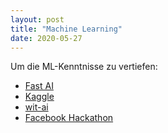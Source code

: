 ```yaml
---
layout: post
title: "Machine Learning"
date: 2020-05-27
---
```


Um die ML-Kenntnisse zu vertiefen:

- [Fast AI](https://www.fast.ai/)
- [Kaggle](https://www.kaggle.com/learn/intro-to-machine-learning)
- [wit-ai](https://wit.ai/)
- [Facebook Hackathon](https://devpost.com/facebook?utm_source=social-facebook&utm_medium=fb4d&utm_campaign=organic&utm_content=post-url&utm_offering=business-tools&utm_product=Hackathon2-RegistrationsOpen_05152020&utm_event=2020Hack2OrganicSocialRegOpen&eventSource=OrganicSocialFB4D&fbclid=IwAR08wpIOwB1MCMy49roZa7oDxgMnDV41j8gu-WpeqhZPHSUPNwign51R3JY)
